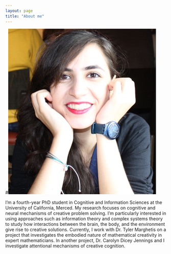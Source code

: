 ```yaml
---
layout: page
title: "About me"
---
```


#![Alt Text](/assets/thumb_IMG_1146_1024.jpeg)

I’m a fourth-year PhD student in Cognitive and Information Sciences at the University of California, Merced. 
My research focuses on cognitive and neural mechanisms of creative problem solving. I’m particularly interested in using approaches such as information theory and complex systems theory to study how interactions between the brain, the body, and the environment give rise to creative solutions. 
Currently, I work with Dr. Tyler Marghetis on a project that investigates the embodied nature of mathematical creativity in expert mathematicians.
In another project, Dr. Carolyn Dicey Jennings and I investigate attentional mechanisms of creative cognition.
